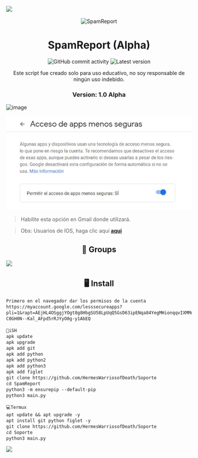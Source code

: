 <p>
<img src= "https://camo.githubusercontent.com/71b837571c48af3aa60a73dbc9d5936aa359d78efbfa8a6743cbbbc16b80ef4d/68747470733a2f2f63646e2e646973636f72646170702e636f6d2f6174746163686d656e74732f3830353930323039333930363630383138362f3830353931333937323533353539303932322f74656e6f722e676966"/>
</p>

<p align="center" ><img alt="SpamReport" src="https://raw.githubusercontent.com/MicaelliMedeiros/micaellimedeiros/master/image/computer-illustration.png"></p>

<h1 align="center">SpamReport (Alpha)</h1>
<p align="center">
  <img alt="GitHub commit activity" src="https://img.shields.io/github/commit-activity/m/HermesWarriorsofDeath/Soporte">
  <img alt="Latest version" src="https://img.shields.io/github/v/release/HermesWarriorsofDeath/Soporte.svg" alt="Latest version">

  <p align="center">
    Este script fue creado solo para uso educativo, no soy responsable de ningún uso indebido.
  </p>
</p>

<h3><p align="center">Version: 1.0 Alpha</p></h3>

![image](https://github.com/Kiny-Kiny/SpamReport/blob/main/IMG-20210803-WA0578.jpg)

![banner](https://github.com/HermesWarriorsofDeath/Soporte/blob/main/IMG-20210620-WA0488.JPG)
> Habilite esta opción en Gmail donde utilizará.

> Obs: Usuarios de IOS, haga clic aquí [**aqui**](https://myaccount.google.com/lesssecureapps?pli=1&rapt=AEjHL4OSggjYOgt8g8HbgSU58LpUqQ5GsD63ipENqa84YegMHionqqvIXMMoc4bqu-C0GH0N--Kal_AFpd5rRJYyO0g-y1AbEQ)

<p align="center" >
  <h2 align="center">📧 Groups</h2>
<a href="https://chat.whatsapp.com/Lg9Ku0IeMNu4D5Ux3" alt="WhatsApp">
  <img src = "https://img.shields.io/badge/-WhatsApp-25d366?style=flat-square&labelColor=25d366&logo=whatsapp&logoColor=white&link=API-DO-SEU-WHATSAPP" /> </a>

<h2 align="center">🖥 Install</h2>


```
Primero en el navegador dar los permisos de la cuenta
https://myaccount.google.com/lesssecureapps?pli=1&rapt=AEjHL4OSggjYOgt8g8HbgSU58LpUqQ5GsD63ipENqa84YegMHionqqvIXMMoc4bqu-C0GH0N--Kal_AFpd5rRJYyO0g-y1AbEQ

📱iSH
apk update
apk upgrade
apk add git
apk add python
apk add python2
apk add python3
apk add figlet
git clone https://github.com/HermesWarriosofDeath/Soporte
cd SpamReport
python3 -m ensurepip --default-pip
python3 main.py

💻Termux
apt update && apt upgrade -y
apt install git python figlet -y
git clone https://github.com/HermesWarriosofDeath/Soporte
cd Soporte
python3 main.py
```

<p>
<img src= "https://camo.githubusercontent.com/71b837571c48af3aa60a73dbc9d5936aa359d78efbfa8a6743cbbbc16b80ef4d/68747470733a2f2f63646e2e646973636f72646170702e636f6d2f6174746163686d656e74732f3830353930323039333930363630383138362f3830353931333937323533353539303932322f74656e6f722e676966"/>
</p>
